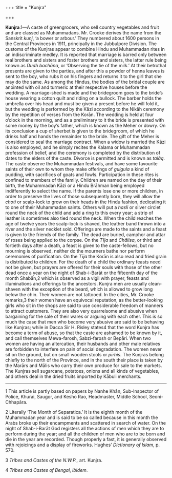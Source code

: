 +++
title = "Kunjra"

+++

**Kunjra**.1—A caste of greengrocers, who sell country vegetables and fruit and are classed as Muhammadans. Mr. Crooke derives the name from the Sanskrit *kunj*, ‘a bower or arbour.’ They numbered about 1600 persons in the Central Provinces in 1911, principally in the Jubbulpore Division. The customs of the Kunjras appear to combine Hindu and Muhammadan rites in an indiscriminate medley. It is reported that marriage is barred only between real brothers and sisters and foster brothers and sisters, the latter rule being known as *Dudh bachāna*, or ‘Observing the tie of the milk.’ At their betrothal presents are given to the parties, and after this a powder of henna leaves is sent to the boy, who rubs it on his fingers and returns it to the girl that she may do the same. As among the Hindus, the bodies of the bridal couple are anointed with oil and turmeric at their respective houses before the wedding. A marriage-shed is made and the bridegroom goes to the bride’s house wearing a cotton quilt and riding on a bullock. The barber holds the umbrella over his head and must be given a present before he will fold it, but the wedding is performed by the Kāzi according to the Nikāh ceremony by the repetition of verses from the Korān. The wedding is held at four o’clock in the morning, and as a preliminary to it the bride is presented with some money by the boy’s father, which is known as the Meher or dowry. On its conclusion a cup of sherbet is given to the bridegroom, of which he drinks half and hands the remainder to the bride. The gift of the Meher is considered to seal the marriage contract. When a widow is married the Kāzi is also employed, and he simply recites the Kalama or Muhammadan profession of belief, and the ceremony is completed by the distribution of dates to the elders of the caste. Divorce is permitted and is known as *talāq*. The caste observe the Muhammadan festivals, and have some favourite saints of their own to whom they make offerings of *gulgula* a kind of pudding, with sacrifices of goats and fowls. Participation in these rites is confined to members of the family. Children are named on the day of their birth, the Muhammadan Kāzi or a Hindu Brāhman being employed indifferently to select the name. If the parents lose one or more children, in order to preserve the lives of those subsequently born, they will allow the *choti* or scalp-lock to grow on their heads in the Hindu fashion, dedicating it to one of their Muhammadan saints. Others will put a *hasli* or silver circlet round the neck of the child and add a ring to this every year; a strip of leather is sometimes also tied round the neck. When the child reaches the age of twelve years the scalp-lock is shaved, the leather band thrown into a river and the silver necklet sold. Offerings are made to the saints and a feast is given to the friends of the family. The dead are buried, camphor and attar of roses being applied to the corpse. On the *Tīja* and *Chālisa*, or third and fortieth days after a death, a feast is given to the caste-fellows, but no mourning is observed, neither do the mourners bathe nor perform ceremonies of purification. On the *Tīja* the Korān is also read and fried grain is distributed to children. For the death of a child the ordinary feasts need not be given, but prayers are offered for their souls with those of the other dead once a year on the night of Shab-i-Barāt or the fifteenth day of the month Shabān,2 which is observed as a vigil with prayer, feasts and illuminations and offerings to the ancestors. Kunjra men are usually clean-shaven with the exception of the beard, which is allowed to grow long below the chin. Their women are not tattooed. In the cities, Mr. Crooke remarks,3 their women have an equivocal reputation, as the better-looking girls who sit in the shops are said to use considerable freedom of manners to attract customers. They are also very quarrelsome and abusive when bargaining for the sale of their wares or arguing with each other. This is so much the case that men who become very abusive are said to be behaving like Kunjras; while in Dacca Sir H. Risley states4 that the word Kunjra has become a term of abuse, so that the caste are ashamed to be known by it, and call themselves Mewa-farosh, Sabzi-farosh or Bepāri. When two women are having an altercation, their husbands and other male relatives are forbidden to interfere on pain of social degradation. The women never sit on the ground, but on small wooden stools or *pīrhis*. The Kunjras belong chiefly to the north of the Province, and in the south their place is taken by the Marārs and Mālis who carry their own produce for sale to the markets. The Kunjras sell sugarcane, potatoes, onions and all kinds of vegetables, and others deal in the dried fruits imported by Kābuli merchants. 


* * *

1 This article is partly based on papers by Nanhe Khān, Sub-Inspector of Police, Khurai, Saugor, and Kesho Rao, Headmaster, Middle School, Seoni-Chhapāra. 

2 Literally ‘The Month of Separatica.’ It is the eighth month of the Muhammadan year and is said to be so called because in this month the Arabs broke up their encampments and scattered in search of water. On the night of Shab-i-Barāt God registers all the actions of men which they are to perform during the year; and all the children of men who are to be born and die in the year are recorded. Though properly a fast, it is generally observed with rejoicings and a display of fireworks. Hughes’ *Dictionary of Islam*, p. 570. 

3 *Tribes and Castes of the N.W.P.,* art. Kunjra. 

4 *Tribes and Castes of Bengal*, *ibidem*. 



